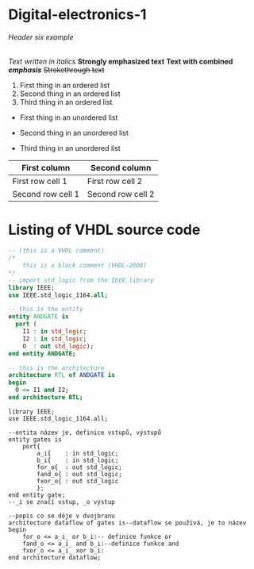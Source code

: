 # Digital-electronics-1
###### Header six example
*Text written in italics*
**Strongly emphasized text**
**Text with combined _emphasis_**
~~Strokethrough text~~

1. First thing in an ordered list
2. Second thing in an ordered list
3. Third thing in an ordered list

* First thing in an unordered list
+ Second thing in an unordered list
- Third thing in an unordered list

First column | Second column
------------ | -------------
First row cell 1 | First row cell 2
Second row cell 1 | Second row cell 2

# Listing of VHDL source code
```VHDL 
-- (this is a VHDL comment)
/*
    this is a block comment (VHDL-2008)
*/
-- import std_logic from the IEEE library
library IEEE;
use IEEE.std_logic_1164.all;

-- this is the entity
entity ANDGATE is
  port ( 
    I1 : in std_logic;
    I2 : in std_logic;
    O  : out std_logic);
end entity ANDGATE;

-- this is the architecture
architecture RTL of ANDGATE is
begin
  O <= I1 and I2;
end architecture RTL;
```
```
library IEEE;
use IEEE.std_logic_1164.all;

--entita název je, definice vstupů, výstupů
entity gates is 
	port{
    	a_i{	: in std_logic;
        b_i{	: in std_logic;
        for_o{	: out std_logic;
        fand_o{	: out std_logic;
        fxor_o{	: out std_logic
        };
end entity gate;
--_i se značí vstup, _o výstup

--popis co se děje v dvojbranu
architecture dataflow of gates is--dataflow se používá, je to název
begin
	for_o <= a_i_ or b_i:-- definice funkce or
    fand_o <= a_i_ and b_i:--definice funkce and
    fxor_o <= a_i_ xor b_i:
end architecture dataflow;
```
